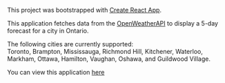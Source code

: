 This project was bootstrapped with [Create React App](https://github.com/facebook/create-react-app).

This application fetches data from the [OpenWeatherAPI](https://openweathermap.org/api) to display a 5-day forecast for a city in Ontario.

The following cities are currently supported: <br>
Toronto, Brampton, Mississauga, Richmond Hill, Kitchener, Waterloo, Markham, Ottawa, Hamilton, Vaughan, Oshawa, and Guildwood Village.

You can view this application [here](https://ryanarine.github.io/Forecast/)